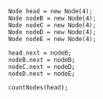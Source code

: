        Node head = new Node(4);
        Node nodeB = new Node(4);
        Node nodeC = new Node(4);
        Node nodeD = new Node(4);
        Node nodeE = new Node(4);
        
        head.next = nodeB;
        nodeB.next = nodeB;
        nodeC.next = nodeD;
        nodeD.next = nodeE;
        
        countNodes(head);

